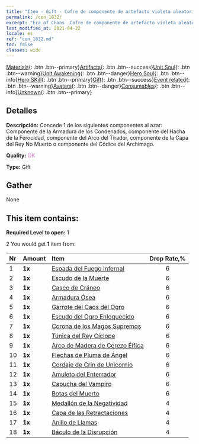 ```yaml
---
title: "Item - Gift - Cofre de componente de artefacto violeta aleatorio"
permalink: /con_1832/
excerpt: "Era of Chaos  Cofre de componente de artefacto violeta aleatorio"
last_modified_at: 2021-04-22
locale: es
ref: "con_1832.md"
toc: false
classes: wide
---
```

 [Materials](/ItemsES/){: .btn .btn--primary}[Artifacts](/ItemsES/Artifacts/){: .btn .btn--success}[Unit Soul](/ItemsES/UnitSoul/){: .btn .btn--warning}[Unit Awakening](/ItemsES/UnitAwakening/){: .btn .btn--danger}[Hero Soul](/ItemsES/HeroSoul/){: .btn .btn--info}[Hero SKill](/ItemsES/HeroSkill/){: .btn .btn--primary}[Gift](/ItemsES/Gift/){: .btn .btn--success}[Event related](/ItemsES/Events/){: .btn .btn--warning}[Avatars](/ItemsES/Avatars/){: .btn .btn--danger}[Consumables](/ItemsES/Consumables/){: .btn .btn--info}[Unknown](/ItemsES/Unknown/){: .btn .btn--primary}

## Detalles
 **Descripción:** Concede 1 de los siguientes componentes al azar: Componente de la Armadura de los Condenados, componente del Hacha de la Ferocidad, componente del Arco del Tirador, componente de la Capa del Rey No Muerto o componente del Códice del Archimago.

 **Quality:** <span style="color: #DA70D6">OK</span>

 **Type:** Gift

## Gather

  None

## This item contains:

 **Required Level to open:** 1

 2 You would get **1** item  from:

  | Nr | Amount |     Item    | Drop Rate,% |
  |:---|:-------|:------------|:---------:|
  | 1 |  **1x** | [Espada del Fuego Infernal](/ItemsES/art_121/) | 6 | 
  | 2 |  **1x** | [Escudo de la Muerte](/ItemsES/art_122/) | 6 | 
  | 3 |  **1x** | [Casco de Cráneo](/ItemsES/art_123/) | 6 | 
  | 4 |  **1x** | [Armadura Ósea](/ItemsES/art_124/) | 6 | 
  | 5 |  **1x** | [Garrote del Caos del Ogro](/ItemsES/art_125/) | 6 | 
  | 6 |  **1x** | [Escudo del Ogro Enloquecido](/ItemsES/art_126/) | 6 | 
  | 7 |  **1x** | [Corona de los Magos Supremos](/ItemsES/art_127/) | 6 | 
  | 8 |  **1x** | [Túnica del Rey Cíclope](/ItemsES/art_128/) | 6 | 
  | 9 |  **1x** | [Arco de Madera de Cerezo Élfica](/ItemsES/art_103/) | 6 | 
  | 10 |  **1x** | [Flechas de Pluma de Ángel](/ItemsES/art_104/) | 6 | 
  | 11 |  **1x** | [Cordaje de Crin de Unicornio](/ItemsES/art_105/) | 6 | 
  | 12 |  **1x** | [Amuleto del Enterrador](/ItemsES/art_129/) | 6 | 
  | 13 |  **1x** | [Capucha del Vampiro](/ItemsES/art_130/) | 6 | 
  | 14 |  **1x** | [Botas del Muerto](/ItemsES/art_131/) | 6 | 
  | 15 |  **1x** | [Medallón de la Negatividad](/ItemsES/art_136/) | 4 | 
  | 16 |  **1x** | [Capa de las Retractaciones](/ItemsES/art_137/) | 4 | 
  | 17 |  **1x** | [Anillo de Llamas](/ItemsES/art_138/) | 4 | 
  | 18 |  **1x** | [Báculo de la Disrupción](/ItemsES/art_139/) | 4 | 
